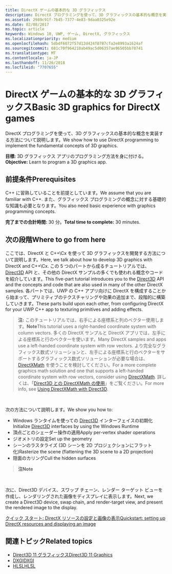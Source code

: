 ```yaml
---
title: DirectX ゲームの基本的な 3D グラフィックス
description: DirectX プログラミングを使って、3D グラフィックスの基本的な概念を実装する方法について説明します。
ms.assetid: 2989c91f-7b45-7377-4e83-9daa0325e92e
ms.date: 02/08/2017
ms.topic: article
keywords: Windows 10, UWP, ゲーム, DirectX, グラフィックス
ms.localizationpriority: medium
ms.openlocfilehash: 5dbdf6072f57d12d424f0787cfa2e8993a1624af
ms.sourcegitcommit: 681c70f964210ab49ac5d06357ae96505bb78741
ms.translationtype: MT
ms.contentlocale: ja-JP
ms.lasthandoff: 11/26/2018
ms.locfileid: "7707655"
---
```

# <a name="basic-3d-graphics-for-directx-games"></a><span data-ttu-id="ff03e-104">DirectX ゲームの基本的な 3D グラフィックス</span><span class="sxs-lookup"><span data-stu-id="ff03e-104">Basic 3D graphics for DirectX games</span></span>



<span data-ttu-id="ff03e-105">DirectX プログラミングを使って、3D グラフィックスの基本的な概念を実装する方法について説明します。</span><span class="sxs-lookup"><span data-stu-id="ff03e-105">We show how to use DirectX programming to implement the fundamental concepts of 3D graphics.</span></span>

<span data-ttu-id="ff03e-106">**目標:** 3D グラフィックス アプリのプログラミング方法を身に付ける。</span><span class="sxs-lookup"><span data-stu-id="ff03e-106">**Objective:** Learn to program a 3D graphics app.</span></span>

## <a name="prerequisites"></a><span data-ttu-id="ff03e-107">前提条件</span><span class="sxs-lookup"><span data-stu-id="ff03e-107">Prerequisites</span></span>


<span data-ttu-id="ff03e-108">C++ に習熟していることを前提としています。</span><span class="sxs-lookup"><span data-stu-id="ff03e-108">We assume that you are familiar with C++.</span></span> <span data-ttu-id="ff03e-109">また、グラフィックス プログラミングの概念に対する基礎的な知識も必要となります。</span><span class="sxs-lookup"><span data-stu-id="ff03e-109">You also need basic experience with graphics programming concepts.</span></span>

<span data-ttu-id="ff03e-110">**完了までの合計時間:** 30 分。</span><span class="sxs-lookup"><span data-stu-id="ff03e-110">**Total time to complete:** 30 minutes.</span></span>

## <a name="where-to-go-from-here"></a><span data-ttu-id="ff03e-111">次の段階</span><span class="sxs-lookup"><span data-stu-id="ff03e-111">Where to go from here</span></span>


<span data-ttu-id="ff03e-112">ここでは、DirectX と C++\\Cx を使って 3D グラフィックスを開発する方法について説明します。</span><span class="sxs-lookup"><span data-stu-id="ff03e-112">Here, we talk about how to develop 3D graphics with DirectX and C++\\Cx.</span></span> <span data-ttu-id="ff03e-113">この 5 つのパートから成るチュートリアルでは、[Direct3D](https://msdn.microsoft.com/library/windows/desktop/hh309466) API と、その他の DirectX サンプルの多くでも使われる概念やコードを紹介しています。</span><span class="sxs-lookup"><span data-stu-id="ff03e-113">This five-part tutorial introduces you to the [Direct3D](https://msdn.microsoft.com/library/windows/desktop/hh309466) API and the concepts and code that are also used in many of the other DirectX samples.</span></span> <span data-ttu-id="ff03e-114">各パートでは、UWP の C++ アプリ向けに DirectX を構成することから始まって、プリミティブのテクスチャリングや効果の追加まで、段階的に構築していきます。</span><span class="sxs-lookup"><span data-stu-id="ff03e-114">These parts build upon each other, from configuring DirectX for your UWP C++ app to texturing primitives and adding effects.</span></span>

> <span data-ttu-id="ff03e-115">**注:** このチュートリアルでは、右手による座標系と列のベクター使用します。</span><span class="sxs-lookup"><span data-stu-id="ff03e-115">**Note**This tutorial uses a right-handed coordinate system with column vectors.</span></span> <span data-ttu-id="ff03e-116">多くの DirectX サンプルと DirectX アプリでは、左手による座標系と行のベクターを使います。</span><span class="sxs-lookup"><span data-stu-id="ff03e-116">Many DirectX samples and apps use a left-handed coordinate system with row vectors.</span></span> <span data-ttu-id="ff03e-117">より完全なグラフィックス数式ソリューションと、左手による座標系と行のベクターをサポートするグラフィックス数式ソリューションが必要な場合は、[DirectXMath](https://msdn.microsoft.com/library/windows/desktop/hh437833) を使うことを検討してください。</span><span class="sxs-lookup"><span data-stu-id="ff03e-117">For a more complete graphics math solution and one that supports a left-handed coordinate system with row vectors, consider using [DirectXMath](https://msdn.microsoft.com/library/windows/desktop/hh437833).</span></span> <span data-ttu-id="ff03e-118">詳しくは、「[Direct3D との DirectXMath の使用](https://msdn.microsoft.com/library/windows/desktop/ff729728#Use_DXMath_with_D3D)」をご覧ください。</span><span class="sxs-lookup"><span data-stu-id="ff03e-118">For more info, see [Using DirectXMath with Direct3D](https://msdn.microsoft.com/library/windows/desktop/ff729728#Use_DXMath_with_D3D).</span></span>

 

<span data-ttu-id="ff03e-119">次の方法について説明します。</span><span class="sxs-lookup"><span data-stu-id="ff03e-119">We show you how to:</span></span>

-   <span data-ttu-id="ff03e-120">Windows ランタイムを使っての [Direct3D](https://msdn.microsoft.com/library/windows/desktop/hh309466) インターフェイスの初期化</span><span class="sxs-lookup"><span data-stu-id="ff03e-120">Initialize [Direct3D](https://msdn.microsoft.com/library/windows/desktop/hh309466) interfaces by using the Windows Runtime</span></span>
-   <span data-ttu-id="ff03e-121">頂点ごとのシェーダー操作の適用</span><span class="sxs-lookup"><span data-stu-id="ff03e-121">Apply per-vertex shader operations</span></span>
-   <span data-ttu-id="ff03e-122">ジオメトリの設定</span><span class="sxs-lookup"><span data-stu-id="ff03e-122">Set up the geometry</span></span>
-   <span data-ttu-id="ff03e-123">シーンのラスタライズ (3D シーンを 2D プロジェクションにフラット化)</span><span class="sxs-lookup"><span data-stu-id="ff03e-123">Rasterize the scene (flattening the 3D scene to a 2D projection)</span></span>
-   <span data-ttu-id="ff03e-124">隠面のカリング</span><span class="sxs-lookup"><span data-stu-id="ff03e-124">Cull the hidden surfaces</span></span>

> **<span data-ttu-id="ff03e-125">注</span><span class="sxs-lookup"><span data-stu-id="ff03e-125">Note</span></span>**  

 

<span data-ttu-id="ff03e-126">次に、Direct3D デバイス、スワップ チェーン、レンダー ターゲット ビューを作成し、レンダリングされた画像をディスプレイに表示します。</span><span class="sxs-lookup"><span data-stu-id="ff03e-126">Next, we create a Direct3D device, swap chain, and render-target view, and present the rendered image to the display.</span></span>

[<span data-ttu-id="ff03e-127">クイック スタート: DirectX リソースの設定と画像の表示</span><span class="sxs-lookup"><span data-stu-id="ff03e-127">Quickstart: setting up DirectX resources and displaying an image</span></span>](setting-up-directx-resources.md)

## <a name="related-topics"></a><span data-ttu-id="ff03e-128">関連トピック</span><span class="sxs-lookup"><span data-stu-id="ff03e-128">Related topics</span></span>


* [<span data-ttu-id="ff03e-129">Direct3D 11 グラフィックス</span><span class="sxs-lookup"><span data-stu-id="ff03e-129">Direct3D 11 Graphics</span></span>](https://msdn.microsoft.com/library/windows/desktop/ff476080)
* [<span data-ttu-id="ff03e-130">DXGI</span><span class="sxs-lookup"><span data-stu-id="ff03e-130">DXGI</span></span>](https://msdn.microsoft.com/library/windows/desktop/hh404534)
* [<span data-ttu-id="ff03e-131">HLSL</span><span class="sxs-lookup"><span data-stu-id="ff03e-131">HLSL</span></span>](https://msdn.microsoft.com/library/windows/desktop/bb509561)

 

 





